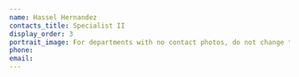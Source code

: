 ```yaml
---
name: Hassel Hernandez
contacts_title: Specialist II
display_order: 3
portrait_image: For departments with no contact photos, do not change this field.
phone:
email:
---
```


